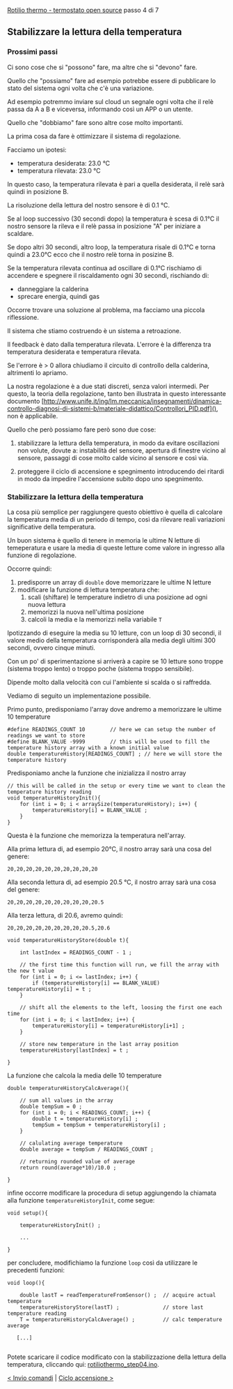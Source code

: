 [Rotilio thermo - termostato open source](README.md) passo 4 di 7

## Stabilizzare la lettura della temperatura

### Prossimi passi

Ci sono cose che si "possono" fare, ma altre che si "devono" fare.

Quello che "possiamo" fare ad esempio potrebbe essere di pubblicare lo stato del sistema ogni volta che c'è una variazione.

Ad esempio potremmo inviare sul cloud un segnale ogni volta che il relè passa da A a B e viceversa, informando così un APP o un utente.

Quello che "dobbiamo" fare sono altre cose molto importanti.

La prima cosa da fare è ottimizzare il sistema di regolazione.

Facciamo un ipotesi:

- temperatura desiderata: 23.0 °C
- temperatura rilevata: 23.0 °C

In questo caso, la temperatura rilevata è pari a quella desiderata, il relè sarà quindi in posizione B.

La risoluzione della lettura del nostro sensore è di 0.1 °C.

Se al loop successivo (30 secondi dopo) la temperatura è scesa di 0.1°C il nostro sensore la rileva e il relè passa in posizione "A" per iniziare a scaldare.

Se dopo altri 30 secondi, altro loop, la temperatura risale di 0.1°C e torna quindi a 23.0°C ecco che il nostro relè torna in posizine B.

Se la temperatura rilevata continua ad oscillare di 0.1°C rischiamo di accendere e spegnere il riscaldamento ogni 30 secondi, rischiando di:

- danneggiare la calderina
- sprecare energia, quindi gas

Occorre trovare una soluzione al problema, ma facciamo una piccola riflessione.

Il sistema che stiamo costruendo è un sistema a retroazione.

Il feedback è dato dalla temperatura rilevata. L'errore è la differenza tra temperatura desiderata e temperatura rilevata.

Se l'errore è > 0 allora chiudiamo il circuito di controllo della calderina, altrimenti lo apriamo.

La nostra regolazione è a due stati discreti, senza valori intermedi.
Per questo, la teoria della regolazione, tanto ben illustrata in questo interessante documento [http://www.unife.it/ing/lm.meccanica/insegnamenti/dinamica-controllo-diagnosi-di-sistemi-b/materiale-didattico/Controllori_PID.pdf](), non è applicabile.

Quello che però possiamo fare però sono due cose:

1. stabilizzare la lettura della temperatura, in modo da evitare oscillazioni non volute, dovute a: instabilità del sensore, apertura di finestre vicino al sensore, passaggi di cose molto calde vicino al sensore e così via.

2. proteggere il ciclo di accensione e spegnimento introducendo dei ritardi in modo da impedire l'accensione subito dopo uno spegnimento.

### Stabilizzare la lettura della temperatura

La cosa più semplice per raggiungere questo obiettivo è quella di calcolare la temperatura media di un periodo di tempo, così da rilevare reali variazioni significative della temperatura.

Un buon sistema è quello di tenere in memoria le ultime N letture di temeperatura e usare la media di queste letture come valore in ingresso alla funzione di regolazione.

Occorre quindi:

1. predisporre un array di ```double``` dove memorizzare le ultime N letture
2. modificare la funzione di lettura temperatura che: 
	1. scali (shiftare) le temperature indietro di una posizione ad ogni nuova lettura
	2. memorizzi la nuova nell'ultima posizione
	3. calcoli la media e la memorizzi nella variabile ```T```

Ipotizzando di eseguire la media su 10 letture, con un loop di 30 secondi, il valore medio della temperatura corrisponderà alla media degli ultimi 300 secondi, ovvero cinque minuti.

Con un po' di sperimentazione si arriverà a capire se 10 letture sono troppe (sistema troppo lento) o troppo poche (sistema troppo sensibile).

Dipende molto dalla velocità con cui l'ambiente si scalda o si raffredda.

Vediamo di seguito un implementazione possibile.

Primo punto, predisponiamo l'array dove andremo a memorizzare le ultime 10 temperature

```
#define READINGS_COUNT 10        // here we can setup the number of readings we want to store
#define BLANK_VALUE -9999        // this will be used to fill the temperature history array with a known initial value 
double temperatureHistory[READINGS_COUNT] ; // here we will store the temperature history
```

Predisponiamo anche la funzione che inizializza il nostro array

```
// this will be called in the setup or every time we want to clean the temperature history reading
void temperatureHistoryInit(){
	for (int i = 0; i < arraySize(temperatureHistory); i++) {
  		temperatureHistory[i] = BLANK_VALUE ;
	}
}
```

Questa è la funzione che memorizza la temperatura nell'array.

Alla prima lettura di, ad esempio 20°C, il nostro array sarà una cosa del genere:

```
20,20,20,20,20,20,20,20,20,20
```
Alla seconda lettura di, ad esempio 20.5 °C, il nostro array sarà una cosa del genere:

```
20,20,20,20,20,20,20,20,20,20.5
```

Alla terza lettura, di 20.6, avremo quindi:

```
20,20,20,20,20,20,20,20,20.5,20.6 
```

```
void temperatureHistoryStore(double t){

	int lastIndex = READINGS_COUNT - 1 ;

	// the first time this function will run, we fill the array with the new t value
	for (int i = 0; i <= lastIndex; i++) {
  		if (temperatureHistory[i] == BLANK_VALUE) temperatureHistory[i] = t ;
	}

	// shift all the elements to the left, loosing the first one each time
	for (int i = 0; i < lastIndex; i++) {
  		temperatureHistory[i] = temperatureHistory[i+1] ;
	}

	// store new temperature in the last array position
	temperatureHistory[lastIndex] = t ;

}
```

La funzione che calcola la media delle 10 temperature

```
double temperatureHistoryCalcAverage(){
	
	// sum all values in the array
	double tempSum = 0 ;
	for (int i = 0; i < READINGS_COUNT; i++) {
	    double t = temperatureHistory[i] ;
  		tempSum = tempSum + temperatureHistory[i] ;
	}
	
    // calulating average temperature
	double average = tempSum / READINGS_COUNT ;
	
	// returning rounded value of average
	return round(average*10)/10.0 ;

}
```

infine occorre modificare la procedura di setup aggiungendo la chiamata alla funzione ```temperatureHistoryInit```, come segue:

```
void setup(){

	temperatureHistoryInit() ;

	...

}
```
per concludere, modifichiamo la funzione ```loop``` così da utilizzare le precedenti funzioni:

```
void loop(){
	
	double lastT = readTemperatureFromSensor() ;  // acquire actual temperature
	temperatureHistoryStore(lastT) ;              // store last temperature reading
	T = temperatureHistoryCalcAverage() ;         // calc temperature average
	
   [...]
   
```

Potete scaricare il codice modificato con la stabilizzazione della lettura della temperatura, cliccando qui: [rotiliothermo_step04.ino](https://github.com/techmakers/rotiliothermo/blob/master/firmware/rotiliothermo_step04.ino).

[< Invio comandi](step-03-invio-comandi.md) | [Ciclo accensione >](step-05-ciclo-accensione.md)